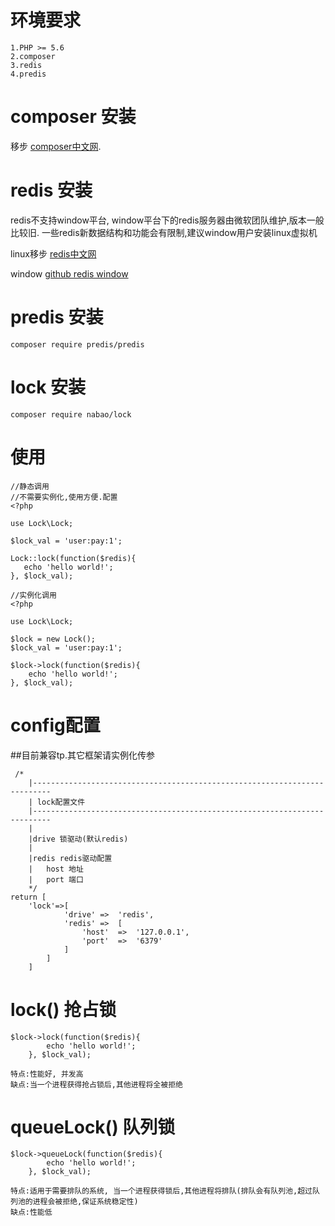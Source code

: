 # 环境要求
    
    1.PHP >= 5.6
    2.composer
    3.redis
    4.predis
    
# composer 安装

移步 [composer中文网](https://www.phpcomposer.com/).
# redis 安装
redis不支持window平台, window平台下的redis服务器由微软团队维护,版本一般比较旧.
一些redis新数据结构和功能会有限制,建议window用户安装linux虚拟机

linux移步 [redis中文网](http://www.redis.net.cn/)

window [github redis window](https://github.com/dmajkic/redis/downloads)
# predis 安装
    composer require predis/predis
# lock 安装     
    composer require nabao/lock

# 使用
    
    //静态调用
    //不需要实例化,使用方便.配置
    <?php
        
    use Lock\Lock;
        
    $lock_val = 'user:pay:1';
        
    Lock::lock(function($redis){
       echo 'hello world!';
    }, $lock_val);
            
    //实例化调用
    <?php
    
    use Lock\Lock;
   
    $lock = new Lock();
    $lock_val = 'user:pay:1';
    
    $lock->lock(function($redis){
        echo 'hello world!';
    }, $lock_val);
    
# config配置
##目前兼容tp.其它框架请实例化传参

     /*
        |--------------------------------------------------------------------------
        | lock配置文件
        |--------------------------------------------------------------------------
        |
        |drive 锁驱动(默认redis)
        |
        |redis redis驱动配置
        |   host 地址
        |   port 端口
        */
    return [
        'lock'=>[
                'drive' =>  'redis',
                'redis' =>  [
                    'host'  =>  '127.0.0.1',
                    'port'  =>  '6379'
                ]
            ]
        ]
    
# lock() 抢占锁
    
    $lock->lock(function($redis){
            echo 'hello world!';
        }, $lock_val);
        
    特点:性能好, 并发高
    缺点:当一个进程获得抢占锁后,其他进程将全被拒绝
# queueLock() 队列锁

    $lock->queueLock(function($redis){
            echo 'hello world!';
        }, $lock_val);
    
    特点:适用于需要排队的系统, 当一个进程获得锁后,其他进程将排队(排队会有队列池,超过队列池的进程会被拒绝,保证系统稳定性)
    缺点:性能低
